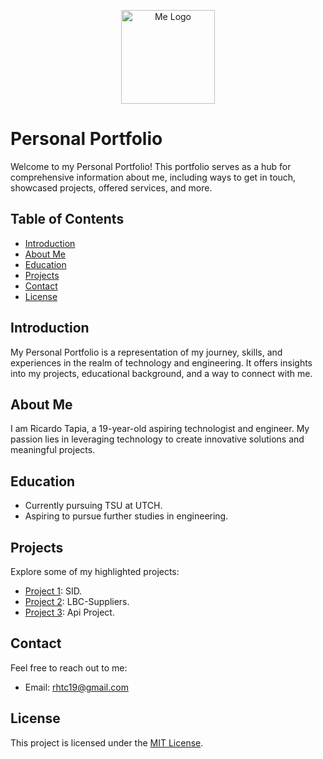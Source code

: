 <p align="center">
  <img src="https://i.ibb.co/NmPPqsy/Me.jpg" alt="Me Logo" width="150" height="150">
</p>


# Personal Portfolio

Welcome to my Personal Portfolio! This portfolio serves as a hub for comprehensive information about me, including ways to get in touch, showcased projects, offered services, and more.

## Table of Contents

- [Introduction](#introduction)
- [About Me](#about-me)
- [Education](#education)
- [Projects](#projects)
- [Contact](#contact)
- [License](#license)

## Introduction

My Personal Portfolio is a representation of my journey, skills, and experiences in the realm of technology and engineering. It offers insights into my projects, educational background, and a way to connect with me.

## About Me

I am Ricardo Tapia, a 19-year-old aspiring technologist and engineer. My passion lies in leveraging technology to create innovative solutions and meaningful projects.

## Education

- Currently pursuing TSU at UTCH.
- Aspiring to pursue further studies in engineering.

## Projects

Explore some of my highlighted projects:

- [Project 1](https://websitertsid.vercel.app/): SID.
- [Project 2](https://lbc-suppliers-web.onrender.com): LBC-Suppliers.
- [Project 3](https://nyt-articles-api.onrender.com): Api Project.

## Contact

Feel free to reach out to me:

- Email: rhtc19@gmail.com

## License

This project is licensed under the [MIT License](LICENSE).
